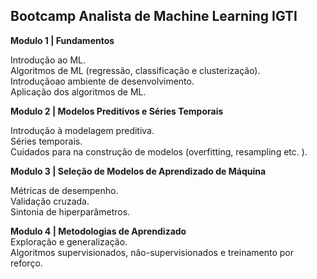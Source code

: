 ## Bootcamp Analista de Machine Learning IGTI 
    

**Modulo 1 | Fundamentos**     

Introdução ao ML.    
Algoritmos de ML (regressão, classificação e clusterização).    
Introduçãoao ambiente de desenvolvimento.       
Aplicação dos algoritmos de ML.      

**Modulo 2 | Modelos Preditivos e Séries Temporais**    

Introdução à modelagem preditiva.    
Séries temporais.    
Cuidados para na construção de modelos (overfitting, resampling etc. ).    

**Modulo 3 | Seleção de Modelos de Aprendizado de Máquina**       

Métricas de desempenho.    
Validação cruzada.    
Sintonia de hiperparâmetros.    

**Modulo 4 | Metodologias de Aprendizado**    
Exploração e generalização.    
Algoritmos supervisionados, não-supervisionados e treinamento por reforço.    



